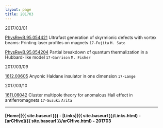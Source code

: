 ```yaml
---
layout: page
title: 201703
---
```


2017/03/01

[PhysRevB.95.054421](http://journals.aps.org/prb/abstract/10.1103/PhysRevB.95.054421)
Ultrafast generation of skyrmionic defects with vortex beams: Printing
laser profiles on magnets `17-Fujita` `M. Sato`

[PhysRevB.95.054204](http://journals.aps.org/prb/abstract/10.1103/PhysRevB.95.054204)
Partial breakdown of quantum thermalization in a Hubbard-like model
`17-Garrison` `M. Fisher`

2017/03/09

[1612.00605](https://arxiv.org/abs/1612.00605) Anyonic Haldane
insulator in one dimension `17-Lange`

2017/03/10

[1611.06042](https://arxiv.org/abs/1611.06042) Cluster multipole
theory for anomalous Hall effect in antiferromagnets `17-Suzuki` `Arita`


---


#### [Home]({{ site.baseurl }}) - [Links]({{ site.baseurl }}/Links.html) - [arCHive]({{ site.baseurl }}/arCHive.html) - 201703

